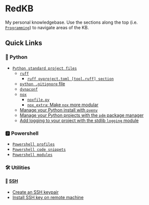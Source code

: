 # RedKB

My personal knowledgebase. Use the sections along the top (i.e. [`Programming`](programming/index.md)) to navigate areas of the KB.

## Quick Links

### 🐍 Python

- [`Python standard project files`](programming/standard-project-files/python/index.md)
    - [`ruff`](programming/standard-project-files/python/ruff/index.md)
        - [`ruff pyproject.toml [tool.ruff] section`](programming/standard-project-files/python/ruff/pyproject-ruff.md)
    - [`python .gitignore` file](programming/standard-project-files/python/gitignore.md)
    - [`dynaconf`](programming/standard-project-files/python/Dynaconf/index.md)
    - [`nox`](programming/python/nox/index.md)
        - [`noxfile.py`](programming/python/nox/index.md#noxfilepy-base)
        - [`nox_extra`: Make `nox` more modular](programming/python/nox/nox_extra-module/index.md)
  - [Manage your Python install with `pyenv`](programming/python/virtualenv.md)
  - [Manage your Python projects with the `pdm` package manager](programming/python/pdm.md)
  - [Add logging to your project with the stdlib `logging` module](programming/python/logging.md)

### 🅿️ Powershell
- [`Powershell profiles`](programming/powershell/profiles/index.md)
- [`Powershell code snippets`](programming/powershell/snippets/index.md)
- [`Powershell modules`](programming/powershell/modules/index.md)

### 🛠️ Utilities

#### 🔑 [SSH](utilities/ssh/index.md)

- [Create an SSH keypair](utilities/ssh/index.html#create-an-ssh-key-pair) 
- [Install SSH key on remote machine](utilities/ssh/index.html#install-an-ssh-key-on-a-remote-machine-for-passwordless-ssh-login.md)

